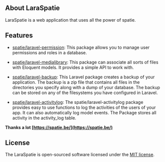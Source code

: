## About LaraSpatie

LaraSpatie is a web application that uses all the power of spatie.

## Features
- [spatie/laravel-permission](https://github.com/spatie/laravel-permission): This package allows you to manage user permissions and roles in a database.

- [spatie/laravel-medialibrary](https://github.com/spatie/laravel-medialibrary): This package can associate all sorts of files with Eloquent models. It provides a simple API to work with.

- [spatie/laravel-backup](https://github.com/spatie/laravel-backup): This Laravel package creates a backup of your application. The backup is a zip file that contains all files in the directories you specify along with a dump of your database. The backup can be stored on any of the filesystems you have configured in Laravel.

- [spatie/laravel-activitylog](https://github.com/spatie/laravel-activitylog): The spatie/laravel-activitylog package provides easy to use functions to log the activities of the users of your app. It can also automatically log model events. The Package stores all activity in the activity_log table.

**Thanks a lot [https://spatie.be/](https://spatie.be/)**

## License

The LaraSpatie is open-sourced software licensed under the [MIT license](https://opensource.org/licenses/MIT).
